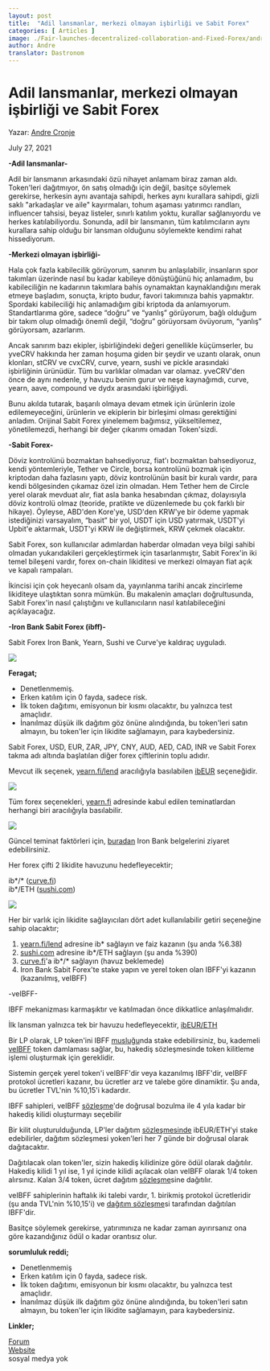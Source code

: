 ```yaml
---
layout: post
title:  "Adil lansmanlar, merkezi olmayan işbirliği ve Sabit Forex"
categories: [ Articles ]
image: ./Fair-launches-decentralized-collaboration-and-Fixed-Forex/andre-hero.png
author: Andre
translator: Dastronom
---
```


# Adil lansmanlar, merkezi olmayan işbirliği ve Sabit Forex

Yazar: [Andre Cronje](https://twitter.com/AndreCronjeTech)</br>

July 27, 2021

**\-Adil lansmanlar-**

Adil bir lansmanın arkasındaki özü nihayet anlamam biraz zaman aldı. Token'leri dağıtmıyor, ön satış olmadığı için değil, basitçe söylemek gerekirse, herkesin aynı avantaja sahipdi, herkes aynı kurallara sahipdi, gizli saklı "arkadaşlar ve aile" kayırmaları, tohum aşaması yatırımcı randları, influencer tahsisi, beyaz listeler, sınırlı katılım yoktu, kurallar sağlanıyordu ve herkes katılabiliyordu. Sonunda, adil bir lansmanın, tüm katılımcıların aynı kurallara sahip olduğu bir lansman olduğunu söylemekte kendimi rahat hissediyorum.

**\-Merkezi olmayan işbirliği-**

Hala çok fazla kabilecilik görüyorum, sanırım bu anlaşılabilir, insanların spor takımları üzerinde nasıl bu kadar kabileye dönüştüğünü hiç anlamadım, bu kabileciliğin ne kadarının takımlara bahis oynamaktan kaynaklandığını merak etmeye başladım, sonuçta, kripto budur, favori takımınıza bahis yapmaktır. Spordaki kabileciliği hiç anlamadığım gibi kriptoda da anlamıyorum. Standartlarıma göre, sadece “doğru” ve “yanlış” görüyorum, bağlı olduğum bir takım olup olmadığı önemli değil, “doğru” görüyorsam  övüyorum, “yanlış” görüyorsam, azarlarım.

Ancak sanırım bazı ekipler, işbirliğindeki değeri genellikle küçümserler, bu yveCRV hakkında her zaman hoşuma giden bir şeydir ve uzantı olarak, onun klonları, stCRV ve cvxCRV, curve, yearn, sushi ve pickle arasındaki işbirliğinin ürünüdür. Tüm bu varlıklar olmadan var olamaz. yveCRV'den önce de aynı nedenle, y havuzu benim gurur ve neşe kaynağımdı, curve, yearn, aave, compound ve dydx arasındaki işbirliğiydi.

Bunu akılda tutarak, başarılı olmaya devam etmek için ürünlerin izole edilemeyeceğini, ürünlerin ve ekiplerin bir birleşimi olması gerektiğini anladım. Orijinal Sabit Forex yinelemem bağımsız, yükseltilemez, yönetilemezdi, herhangi bir değer çıkarımı omadan Token'sizdi.

**\-Sabit Forex-**

Döviz kontrolünü bozmaktan bahsediyoruz, fiat'ı bozmaktan bahsediyoruz, kendi yöntemleriyle, Tether ve Circle, borsa kontrolünü bozmak için kriptodan daha fazlasını yaptı, döviz kontrolünün basit bir kuralı vardır, para kendi bölgesinden çıkamaz özel izin olmadan. Hem Tether hem de Circle yerel olarak mevduat alır, fiat asla banka hesabından çıkmaz, dolayısıyla döviz kontrolü olmaz (teoride, pratikte ve düzenlemede bu çok farklı bir hikaye). Öyleyse, ABD'den Kore'ye, USD'den KRW'ye bir ödeme yapmak istediğinizi varsayalım, “basit” bir yol, USDT için USD yatırmak, USDT'yi Upbit'e aktarmak, USDT'yi KRW ile değiştirmek, KRW çekmek olacaktır.

Sabit Forex, son kullanıcılar adımlardan haberdar olmadan veya bilgi sahibi olmadan yukarıdakileri gerçekleştirmek için tasarlanmıştır, Sabit Forex'in iki temel bileşeni vardır, forex on-chain likiditesi ve merkezi olmayan fiat açık ve kapalı rampaları.

İkincisi için çok heyecanlı olsam da, yayınlanma tarihi ancak zincirleme likiditeye ulaştıktan sonra mümkün. Bu makalenin amaçları doğrultusunda, Sabit Forex'in nasıl çalıştığını ve kullanıcıların nasıl katılabileceğini açıklayacağız.

**\-Iron Bank Sabit Forex (ibff)-**

Sabit Forex Iron Bank, Yearn, Sushi ve Curve'ye kaldıraç uyguladı.

![](image1.jpg?w=500&h=500)

**Feragat;**

- Denetlenmemiş.
- Erken katılım için 0 fayda, sadece risk.
- İlk token dağıtımı, emisyonun bir kısmı olacaktır, bu yalnızca test amaçlıdır.
- İnanılmaz düşük ilk dağıtım göz önüne alındığında, bu token'leri satın almayın, bu token'ler için likidite sağlamayın, para kaybedersiniz.

Sabit Forex, USD, EUR, ZAR, JPY, CNY, AUD, AED, CAD, INR ve Sabit Forex takma adı altında başlatılan diğer forex çiftlerinin toplu adıdır.

Mevcut ilk seçenek, [yearn.fi/lend](https://yearn.fi/lend) aracılığıyla basılabilen [ibEUR](https://www.coingecko.com/en/coins/iron-bank-euro) seçeneğidir.

![](image2.png?w=700&h=194)

Tüm forex seçenekleri, [yearn.fi](https://yearn.fi/lend) adresinde kabul edilen teminatlardan herhangi biri aracılığıyla basılabilir.

![](image3.png?w=645&h=874)

Güncel teminat faktörleri için, [buradan](https://docs.cream.finance/iron-bank/collateral-and-reserve-factor) Iron Bank belgelerini ziyaret edebilirsiniz.

Her forex çifti 2 likidite havuzunu hedefleyecektir;

ib\*/\* ([curve.fi](https://curve.fi/))  
ib\*/ETH ([sushi.com](https://sushi.com/))

![](image4.png?w=700&h=243)

Her bir varlık için likidite sağlayıcıları dört adet kullanılabilir getiri seçeneğine sahip olacaktır;

1.  [yearn.fi/lend](https://yearn.fi/lend) adresine ib\* sağlayın ve faiz kazanın (şu anda %6.38)
2.  [sushi.com](https://sushi.com/) adresine ib\*/ETH sağlayın (şu anda %390)
3.  [curve.fi](https://curve.fi/)'a ib\*/\* sağlayın (havuz beklemede)
4.  Iron Bank Sabit Forex'te stake yapın ve yerel token olan IBFF'yi kazanın (kazanılmış, veIBFF)

\-veIBFF-

IBFF mekanizması karmaşıktır ve katılmadan önce dikkatlice anlaşılmalıdır.

İlk lansman yalnızca tek bir havuzu hedefleyecektir, [ibEUR/ETH](https://analytics.sushi.com/tokens/0x96e61422b6a9ba0e068b6c5add4ffabc6a4aae27)

Bir LP olarak, LP token'ini IBFF [musluğu](https://etherscan.io/address/0x7d254d9adc588126edaee52a1029278180a802e8)nda stake edebilirsiniz, bu, kademeli [veIBFF](https://etherscan.io/address/0x4d0518c9136025903751209ddddf6c67067357b1) token damlaması sağlar, bu, hakediş sözleşmesinde token kilitleme işlemi oluşturmak için gereklidir.

Sistemin gerçek yerel token'i veIBFF'dir veya kazanılmış IBFF'dir, veIBFF protokol ücretleri kazanır, bu ücretler arz ve talebe göre dinamiktir. Şu anda, bu ücretler TVL'nin %10,15'i kadardır.

IBFF sahipleri, veIBFF [sözleşme](https://etherscan.io/address/0x4d0518c9136025903751209ddddf6c67067357b1)'de doğrusal bozulma ile 4 yıla kadar bir hakediş kilidi oluşturmayı seçebilir

Bir kilit oluşturulduğunda, LP'ler dağıtım [sözleşmesinde](https://etherscan.io/address/0x1da8a6fe33bd35b99505d67843eec9fa124f2d4b) ibEUR/ETH'yi stake edebilirler, dağıtım sözleşmesi yoken'leri her 7 günde bir doğrusal olarak dağıtacaktır.

Dağıtılacak olan token'ler, sizin  hakediş kilidinize göre ödül olarak dağıtılır. Hakediş kilidi 1 yıl ise, 1 yıl içinde kilidi açılacak olan veIBFF olarak 1/4 token alırsınız. Kalan 3/4 token, ücret dağıtım [sözleşme](https://etherscan.io/address/0x83893c4a42f8654c2dd4ff7b4a7cd0e33ae8c859)sine dağıtılır.

veIBFF sahiplerinin haftalık iki talebi vardır, 1. birikmiş protokol  ücretleridir (şu anda TVL'nin %10,15'i) ve [dağıtım sözleşme](https://etherscan.io/address/0x83893c4a42f8654c2dd4ff7b4a7cd0e33ae8c859)si tarafından dağıtılan IBFF'dir.

Basitçe söylemek gerekirse, yatırımınıza ne kadar zaman ayırırsanız ona göre kazandığınız ödül o kadar orantısız olur.

**sorumluluk reddi;**

- Denetlenmemiş
- Erken katılım için 0 fayda, sadece risk.
- İlk token dağıtımı, emisyonun bir kısmı olacaktır, bu yalnızca test amaçlıdır.
- İnanılmaz düşük ilk dağıtım göz önüne alındığında, bu token'leri satın almayın, bu token'ler için likidite sağlamayın, para kaybedersiniz.

**Linkler;**

[Forum](https://gov.yearn.finance/c/projects/fixed-forex/26)  
[Website](https://yearn.fi/lend)  
sosyal medya yok
